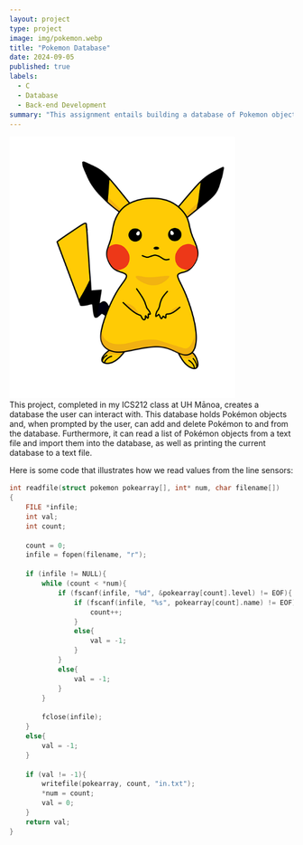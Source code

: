 ```yaml
---
layout: project
type: project
image: img/pokemon.webp
title: "Pokemon Database"
date: 2024-09-05
published: true
labels:
  - C
  - Database
  - Back-end Development
summary: "This assignment entails building a database of Pokemon objects"
---
```


<div class="text-center p-4">
  <img width="400px" src="../img/pokemon.webp" class="img-thumbnail" >
</div>
This project, completed in my ICS212 class at UH Mānoa, creates a database the user can interact with. This database holds Pokémon objects and, when prompted by the user, can add and delete Pokémon to and from the database. Furthermore, it can read a list of Pokémon objects from a text file and import them into the database, as well as printing the current database to a text file.

Here is some code that illustrates how we read values from the line sensors:

```cpp
int readfile(struct pokemon pokearray[], int* num, char filename[])
{
    FILE *infile;
    int val;
    int count;

    count = 0;
    infile = fopen(filename, "r");

    if (infile != NULL){
        while (count < *num){
            if (fscanf(infile, "%d", &pokearray[count].level) != EOF){
                if (fscanf(infile, "%s", pokearray[count].name) != EOF){
                    count++;
                }
                else{
                    val = -1;
                }
            }
            else{
                val = -1;
            }
        }

        fclose(infile);
    }
    else{
        val = -1;
    }

    if (val != -1){
        writefile(pokearray, count, "in.txt");
        *num = count;
        val = 0;
    }
    return val;
}

```

